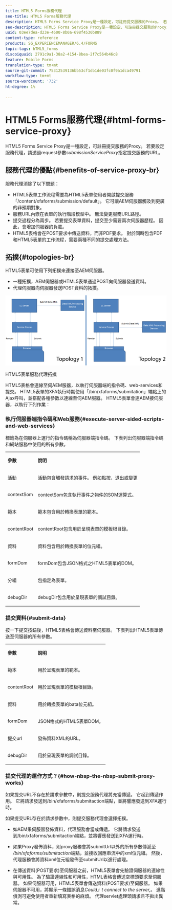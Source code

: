 ```yaml
---
title: HTML5 Forms服務代理
seo-title: HTML5 Forms服務代理
description: HTML5 Forms Service Proxy是一種設定，可註冊提交服務的Proxy。 若要設定服務代理，請透過request參數submissionServiceProxy指定提交服務的URL。
seo-description: HTML5 Forms Service Proxy是一種設定，可註冊提交服務的Proxy。 若要設定服務代理，請透過request參數submissionServiceProxy指定提交服務的URL。
uuid: 03ee7dea-d23e-4600-8b0a-698f4530b889
content-type: reference
products: SG_EXPERIENCEMANAGER/6.4/FORMS
topic-tags: hTML5_forms
discoiquuid: 2791c9a1-38a2-4154-8bea-2f7c564b46c8
feature: Mobile Forms
translation-type: tm+mt
source-git-commit: 75312539136bb53cf1db1de03fc0f9a1dca49791
workflow-type: tm+mt
source-wordcount: '732'
ht-degree: 1%

---
```



# HTML5 Forms服務代理{#html-forms-service-proxy}

HTML5 Forms Service Proxy是一種設定，可註冊提交服務的Proxy。 若要設定服務代理，請透過request參數&#x200B;*submissionServiceProxy*&#x200B;指定提交服務的URL。

## 服務代理的優點{#benefits-of-service-proxy-br}

服務代理消除了以下問題：

* HTML5表單工作流程需要為HTML5表單使用者開啟提交服務「/content/xfaforms/submission/default」。 它可讓AEM伺服器觸及到更廣的非預期對象。
* 服務URL內嵌在表單的執行階段模型中。 無法變更服務URL路徑。
* 提交過程分為兩步。 若要提交表單資料，提交至少需要兩次伺服器歷程。 因此，會增加伺服器的負載。
* HTML5表格會在POST要求中傳送資料，而非PDF要求。 對於同時包含PDF和HTML5表單的工作流程，需要兩種不同的提交處理方法。

## 拓撲{#topologies-br}

HTML5表單可使用下列拓撲來連接至AEM伺服器。

* 一種拓撲，AEM伺服器或HTML5表單通過POST向伺服器發送資料。
* 代理伺服器向伺服器發送POST資料的拓撲。

![HTML5表單服務代理拓撲](assets/topology.png)

HTML5表單服務代理拓撲

HTML5表格會連線至伺AEM服器，以執行伺服器端的指令碼、web-services和提交。 HTML5表單的XFA執行時期使用「/bin/xfaforms/submitation」端點上的Ajax呼叫，並搭配各種參數以連線至伺AEM服器。 HTML5表單會連AEM接伺服器，以執行下列作業：

### 執行伺服器端指令碼和Web服務{#execute-server-sided-scripts-and-web-services}

標籤為在伺服器上運行的指令碼稱為伺服器端指令碼。 下表列出伺服器端指令碼和網站服務中使用的所有參數。

<table> 
 <tbody> 
  <tr> 
   <td><p><strong>參數</strong></p> </td> 
   <td><p><strong>說明</strong></p> </td> 
  </tr> 
  <tr> 
   <td><p>活動</p> </td> 
   <td><p>活動包含觸發請求的事件。 例如點按、退出或變更</p> </td> 
  </tr> 
  <tr> 
   <td><p>contextSom</p> </td> 
   <td><p>contextSom包含執行事件之物件的SOM運算式。</p> </td> 
  </tr> 
  <tr> 
   <td><p>範本</p> </td> 
   <td><p>範本包含用於轉換表單的範本。</p> </td> 
  </tr> 
  <tr> 
   <td><p>contentRoot</p> </td> 
   <td><p>contentRoot包含用於呈現表單的模板根目錄。</p> </td> 
  </tr> 
  <tr> 
   <td><p>資料</p> </td> 
   <td><p>資料包含用於轉換表單的位元組。</p> </td> 
  </tr> 
  <tr> 
   <td><p>formDom</p> </td> 
   <td><p>formDom包含JSON格式之HTML5表單的DOM。</p> </td> 
  </tr> 
  <tr> 
   <td><p>分組</p> </td> 
   <td><p>包指定為表單。</p> </td> 
  </tr> 
  <tr> 
   <td><p>debugDir</p> </td> 
   <td><p>debugDir包含用於呈現表單的調試目錄。</p> </td> 
  </tr> 
 </tbody> 
</table>

### 提交資料{#submit-data}

按一下提交按鈕後，HTML5表格會傳送資料至伺服器。 下表列出HTML5表單傳送至伺服器的所有參數。

<table> 
 <tbody> 
  <tr> 
   <td><p><strong>參數</strong></p> </td> 
   <td><p><strong>說明</strong></p> </td> 
  </tr> 
  <tr> 
   <td><p>範本</p> </td> 
   <td><p>用於呈現表單的範本。</p> </td> 
  </tr> 
  <tr> 
   <td><p>contentRoot</p> </td> 
   <td><p>用於呈現表單的模板根目錄。</p> </td> 
  </tr> 
  <tr> 
   <td><p>資料</p> </td> 
   <td><p>用於轉換表單的bata位元組。</p> </td> 
  </tr> 
  <tr> 
   <td><p>formDom</p> </td> 
   <td><p>JSON格式的HTML5表單DOM。</p> </td> 
  </tr> 
  <tr> 
   <td><p>提交url</p> </td> 
   <td><p>發佈資料XML的URL。</p> </td> 
  </tr> 
  <tr> 
   <td><p>debugDir</p> </td> 
   <td><p>用於呈現表單的調試目錄。</p> </td> 
  </tr> 
 </tbody> 
</table>

### 提交代理的運作方式？{#how-nbsp-the-nbsp-submit-proxy-works}

如果提交URL不存在於請求參數中，則提交服務代理將充當傳遞。 它起到傳遞作用。 它將請求發送到/bin/xfaforms/submitaction端點，並將響應發送到XFA運行時。

如果提交URL存在於請求參數中，則提交服務代理會選擇拓撲。

* 如AEM果伺服器發佈資料，代理服務會當成傳遞。 它將請求發送到/bin/xfaforms/submitaction端點，並將響應發送到XFA運行時。
* 如果Proxy發佈資料，則proxy服務會將submitUrl以外的所有參數傳遞至&#x200B;*/bin/xfaforms/submitaction*&#x200B;端點，並接收回應串流中的xml位元組。 然後，代理服務會將資料xml位元組發佈至submitUrl以進行處理。

* 在傳送資料(POST要求)至伺服器之前，HTML5表單會先驗證伺服器的連線性與可用性。 為了驗證連線性和可用性，HTML表格會傳送空標頭要求至伺服器。 如果伺服器可用，HTML5表單會傳送資料(POST要求)至伺服器。 如果伺服器不可用，將顯示一條錯誤消息&#x200B;*Could』t connect to the server,*。 進階偵測可避免使用者重新填寫表格的麻煩。 代理servlet處理頭請求且不拋出異常。

